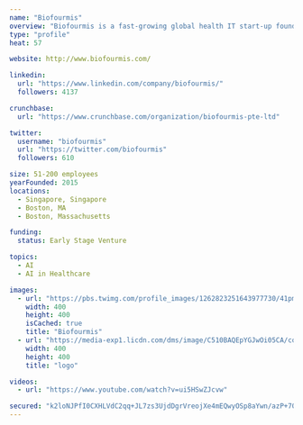 ```yaml
---
name: "Biofourmis"
overview: "Biofourmis is a fast-growing global health IT start-up founded in Singapore that augments personalized patient care and therapies with Digital Therapeutics for better management of patients with complex chronic conditions. The company discovers, develops and delivers clinically validated software-based therapeutics to enable better outcomes for patients. These solutions include advanced tools for clinicians to deliver personalized care and cost-effective solutions for payers. Biofourmis has built Biovitals™, a highly sophisticated personalized artificial intelligence (AI)-powered health analytics platform that predicts clinical exacerbation days in advance before a critical event. Biovitals™ is the backbone of the company’s Digital Therapeutics product pipeline, which spans a number of therapeutic areas and disease states, including heart failure, acute coronary syndrome, COPD and chronic pain."
type: "profile"
heat: 57

website: http://www.biofourmis.com/

linkedin:
  url: "https://www.linkedin.com/company/biofourmis/"
  followers: 4137

crunchbase:
  url: "https://www.crunchbase.com/organization/biofourmis-pte-ltd"

twitter:
  username: "biofourmis"
  url: "https://twitter.com/biofourmis"
  followers: 610

size: 51-200 employees
yearFounded: 2015
locations:
  - Singapore, Singapore
  - Boston, MA
  - Boston, Massachusetts

funding:
  status: Early Stage Venture

topics:
  - AI
  - AI in Healthcare

images:
  - url: "https://pbs.twimg.com/profile_images/1262823251643977730/41pmXE41_400x400.jpg"
    width: 400
    height: 400
    isCached: true
    title: "Biofourmis"
  - url: "https://media-exp1.licdn.com/dms/image/C510BAQEpYGJwOi05CA/company-logo_200_200/0?e=1594857600&v=beta&t=knev6GUHkP2EPBLuHT2modcQRTosoG1rFvWV_S0cbvE"
    width: 400
    height: 400
    title: "logo"

videos:
  - url: "https://www.youtube.com/watch?v=ui5HSwZJcvw"

secured: "k2loNJPfI0CXHLVdC2qq+JL7zs3UjdDgrVreojXe4mEQwyOSp8aYwn/azP+70OE/s6BKEfrTvU6Ud7g9YGOZLFmW9eqjgEm0/HM0F7sAqQXXwDrSEAuUamhHj5pIVIdeItRPEcVe2LUGERv0MuZLqakVhvx3TWvj/DbhMQdXmVix3YvR/zCvAmcHLJ3KZUJihRkXz3phxtclEuPwSHxiky6O4fkrZWcZFHUVgFH2F58wP8vznI/Vjv5ITeJ9/5+3ZoxcNn2seUwJs7PCGa+c0Ki6bgbhRVYF23rF34sARwGjvsQqHtNG9Pu3lOzN+zMNRuFR4rtf258b9hmeqylJZZ6DdP7N7SPruE4CvrxPpiin0OZ7l1ncuEAKsdxtRylC3DD0+NQ5kkO0kC3QODGMtA==;4hdrB1JuR6psasHS1724eg=="
---
```



